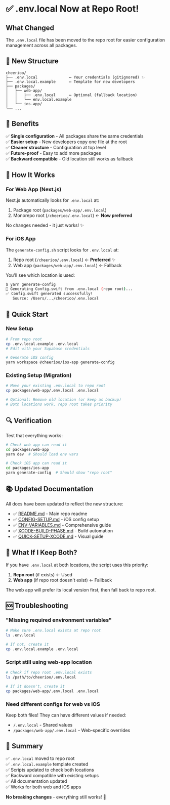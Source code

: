 # ✅ .env.local Now at Repo Root!

## What Changed

The `.env.local` file has been moved to the repo root for easier configuration management across all packages.

## 📁 New Structure

```
cheerioo/
├── .env.local              ← Your credentials (gitignored) ✨
├── .env.local.example      ← Template for new developers
├── packages/
│   ├── web-app/
│   │   ├── .env.local      ← Optional (fallback location)
│   │   └── env.local.example
│   └── ios-app/
└── ...
```

## 🎯 Benefits

✅ **Single configuration** - All packages share the same credentials  
✅ **Easier setup** - New developers copy one file at the root  
✅ **Cleaner structure** - Configuration at top level  
✅ **Future-proof** - Easy to add more packages  
✅ **Backward compatible** - Old location still works as fallback

## 🚀 How It Works

### For Web App (Next.js)

Next.js automatically looks for `.env.local` at:

1. Package root (`packages/web-app/.env.local`)
2. Monorepo root (`/cheerioo/.env.local`) ← **Now preferred**

No changes needed - it just works! ✨

### For iOS App

The `generate-config.sh` script looks for `.env.local` at:

1. Repo root (`/cheerioo/.env.local`) ← **Preferred** ✨
2. Web app (`packages/web-app/.env.local`) ← Fallback

You'll see which location is used:

```bash
$ yarn generate-config
📝 Generating Config.swift from .env.local (repo root)...
✅ Config.swift generated successfully!
   Source: /Users/.../cheerioo/.env.local
```

## 📝 Quick Start

### New Setup

```bash
# From repo root
cp .env.local.example .env.local
# Edit with your Supabase credentials

# Generate iOS config
yarn workspace @cheerioo/ios-app generate-config
```

### Existing Setup (Migration)

```bash
# Move your existing .env.local to repo root
cp packages/web-app/.env.local .env.local

# Optional: Remove old location (or keep as backup)
# Both locations work, repo root takes priority
```

## 🔍 Verification

Test that everything works:

```bash
# Check web app can read it
cd packages/web-app
yarn dev  # Should load env vars

# Check iOS app can read it
cd packages/ios-app
yarn generate-config  # Should show "repo root"
```

## 📚 Updated Documentation

All docs have been updated to reflect the new structure:

- ✅ [README.md](../README.md) - Main repo readme
- ✅ [CONFIG-SETUP.md](./CONFIG-SETUP.md) - iOS config setup
- ✅ [ENV-VARIABLES.md](./ENV-VARIABLES.md) - Comprehensive guide
- ✅ [XCODE-BUILD-PHASE.md](./XCODE-BUILD-PHASE.md) - Build automation
- ✅ [QUICK-SETUP-XCODE.md](./QUICK-SETUP-XCODE.md) - Visual guide

## 🔄 What If I Keep Both?

If you have `.env.local` at both locations, the script uses this priority:

1. **Repo root** (if exists) ← Used
2. **Web app** (if repo root doesn't exist) ← Fallback

The web app will prefer its local version first, then fall back to repo root.

## 🆘 Troubleshooting

### "Missing required environment variables"

```bash
# Make sure .env.local exists at repo root
ls .env.local

# If not, create it
cp .env.local.example .env.local
```

### Script still using web-app location

```bash
# Check if repo root .env.local exists
ls /path/to/cheerioo/.env.local

# If it doesn't, create it
cp packages/web-app/.env.local .env.local
```

### Need different configs for web vs iOS

Keep both files! They can have different values if needed:

- `/.env.local` - Shared values
- `/packages/web-app/.env.local` - Web-specific overrides

## 🎉 Summary

✅ `.env.local` moved to repo root  
✅ `.env.local.example` template created  
✅ Scripts updated to check both locations  
✅ Backward compatible with existing setups  
✅ All documentation updated  
✅ Works for both web and iOS apps

**No breaking changes** - everything still works! 🚀
